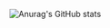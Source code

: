 ![Anurag's GitHub stats](https://github-readme-stats.vercel.app/api?username=meimaii56&count_private=true)
